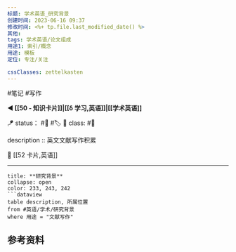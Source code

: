 ```yaml
---
标题: 学术英语_研究背景
创建时间: 2023-06-16 09:37
修改时间: <%+ tp.file.last_modified_date() %>
其他:
tags: 学术英语/论文组成
用途1: 索引/概念
用途: 模板
定位: 专注/关注

cssClasses: zettelkasten
---
```


 #笔记 #写作
 
**◀️ [[50 - 知识卡片]]|[[δ 学习,英语]]|[[学术英语]]** 

🪁 status： #🌸 #🏷️
🎏 class: #📇 

description :: 英文文献写作积累

📎 [[52 卡片,英语]]

---

```ad-todo
title: **研究背景**
collapse: open
color: 233, 243, 242
```dataview
table description, 所属位置
from #英语/学术/研究背景
where 用途 = "文献写作"
```


## 参考资料
